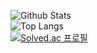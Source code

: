 <p align=center>
  
![Github Stats](https://github-readme-stats.vercel.app/api?username=JoonSimJoon&show_icons=true)<br/>
![Top Langs](https://github-readme-stats.vercel.app/api/top-langs/?username=JoonSimJoon)<br/>
[![Solved.ac
프로필](http://mazassumnida.wtf/api/generate_badge?boj=wesley2003)](https://solved.ac/wesley2003)

</p>
